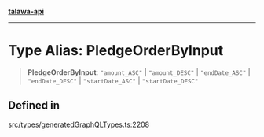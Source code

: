 [**talawa-api**](../../../README.md)

***

# Type Alias: PledgeOrderByInput

> **PledgeOrderByInput**: `"amount_ASC"` \| `"amount_DESC"` \| `"endDate_ASC"` \| `"endDate_DESC"` \| `"startDate_ASC"` \| `"startDate_DESC"`

## Defined in

[src/types/generatedGraphQLTypes.ts:2208](https://github.com/Suyash878/talawa-api/blob/095e6964ce2a06c1c30d1acf81b6162203f1db91/src/types/generatedGraphQLTypes.ts#L2208)
